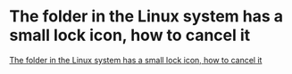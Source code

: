 # The folder in the Linux system has a small lock icon, how to cancel it
[The folder in the Linux system has a small lock icon, how to cancel it](https://aiwithcloud.com/2022/09/19/the_folder_in_the_linux_system_has_a_small_lock_icon_how_to_cancel_it/)